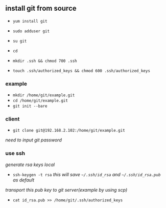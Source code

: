 ## install git from source


* `yum install git`

* `sudo adduser git`
* `su git`
* `cd`
* `mkdir .ssh && chmod 700 .ssh`
* `touch .ssh/authorized_keys && chmod 600 .ssh/authorized_keys`

### example

* `mkdir /home/git/example.git`
* `cd /home/git/example.git`
* `git init --bare`

### client

* `git clone git@192.168.2.102:/home/git/example.git`

*need to input git password*

### use ssh

*generate rsa keys local*

* `ssh-keygen -t rsa`
*this will save `~/.ssh/id_rsa` and `~/.ssh/id_rsa.pub`
 as default*

*transport this pub key to git server(example by using scp)*

* `cat id_rsa.pub >> /home/git/.ssh/authorized_keys`


